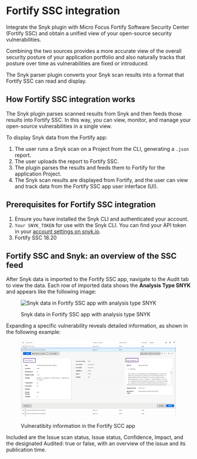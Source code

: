 # Fortify SSC integration

Integrate the Snyk plugin with Micro Focus Fortify Software Security Center (Fortify SSC) and obtain a unified view of your open-source security vulnerabilities.

Combining the two sources provides a more accurate view of the overall security posture of your application portfolio and also naturally tracks that posture over time as vulnerabilities are fixed or introduced.

The Snyk parser plugin converts your Snyk scan results into a format that Fortify SSC can read and display.

## How Fortify SSC integration works

The Snyk plugin parses scanned results from Snyk and then feeds those results into Fortify SSC. In this way, you can view, monitor, and manage your open-source vulnerabilities in a single view.

To display Snyk data from the Fortify app:

1. The user runs a Snyk scan on a Project from the CLI, generating a `.json` report.
2. The user uploads the report to Fortify SSC.
3. The plugin parses the results and feeds them to Fortify for the application Project.
4. The Snyk scan results are displayed from Fortify, and the user can view and track data from the Fortify SSC app user interface (UI).

## Prerequisites for Fortify SSC integration

1. Ensure you have installed the Snyk CLI and authenticated your account.
2. `Your SNYK_TOKEN` for use with the Snyk CLI. You can find your API token in your [account settings on snyk.io](https://app.snyk.io/account/).
3. Fortify SSC 18.20

## Fortify SSC and Snyk: an overview of the SSC feed

After Snyk data is imported to the Fortify SSC app, navigate to the Audit tab to view the data. Each row of imported data shows the **Analysis Type SNYK** and appears like the following image:

<figure><img src="../../.gitbook/assets/uuid-f0589274-f59a-1834-6e85-7abdc09b42e9-en.png" alt="Snyk data in Fortify SSC app with analysis type SNYK"><figcaption><p>Snyk data in Fortify SSC app with analysis type SNYK</p></figcaption></figure>

Expanding a specific vulnerability reveals detailed information, as shown in the following example:

<figure><img src="../../.gitbook/assets/image (1) (1) (1) (1) (1) (1) (1) (1) (1) (1) (1) (1) (1) (1) (1) (1).png" alt="Vulneratibity information in the Fortify SCC app"><figcaption><p>Vulneratibity information in the Fortify SCC app</p></figcaption></figure>

Included are the Issue scan status, Issue status, Confidence, Impact, and the designated Audited: true or false, with an overview of the issue and its publication time.
